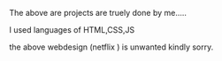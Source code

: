 The above are projects are truely done by me.....

I used languages of HTML,CSS,JS

the above webdesign (netflix ) is unwanted kindly sorry.
